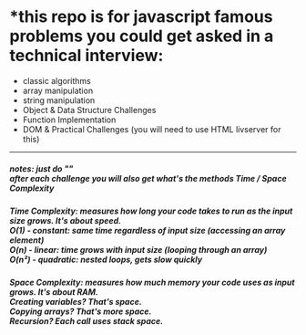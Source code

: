 <h1>*this repo is for javascript famous problems you could get asked in a technical interview:</h1>
<ul>
<li>classic algorithms</li>
<li>array manipulation</li>
<li>string manipulation</li>
<li>Object & Data Structure Challenges</li>
<li>Function Implementation</li>
<li>DOM & Practical Challenges (you will need to use HTML livserver for this) </li> 
</ul>
<hr/>
<h5>notes: just do "<script src="neededFile.js"></script>" <br/> after each challenge you will also get what's the methods Time / Space Complexity</h5>
<h5>Time Complexity: measures how long your code takes to run as the input size grows. It's about speed. <br/>
 O(1) - constant: same time regardless of input size (accessing an array element) <br/>
 O(n) - linear: time grows with input size (looping through an array) <br/>
 O(n²) - quadratic: nested loops, gets slow quickly
</h5>
<h5>Space Complexity: measures how much memory your code uses as input grows. It's about RAM. <br/>
 Creating variables? That's space. <br/>
 Copying arrays? That's more space. <br/>
 Recursion? Each call uses stack space. <br/>
</h5>
